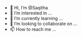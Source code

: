 - 👋 Hi, I’m @Saqitha
- 👀 I’m interested in ...
- 🌱 I’m currently learning ...
- 💞️ I’m looking to collaborate on ...
- 📫 How to reach me ...

<!---
Saqitha/Saqitha is a ✨ special ✨ repository because its `README.md` (this file) appears on your GitHub profile.
You can click the Preview link to take a look at your changes.
--->
